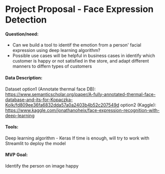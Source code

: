 # Project Proposal - Face Expression Detection

#### Question/need:

- Can we build a tool to identif the emotion from a person' facial expression using deep learning algorithm?
- Possible use cases  will be helpful in business cases in identify which customer is happy or not satisfied in the store, and adapt different manners to differn types of customers

#### Data Description:

Dataset 
option1 (Annotate thermal face DB): https://www.semanticscholar.org/paper/A-fully-annotated-thermal-face-database-and-its-for-Kopaczka-Kolk/fd809ee36fa6832dda57a0a2403b4b52c207549d
option2 (Kaggle): https://www.kaggle.com/jonathanoheix/face-expression-recognition-with-deep-learning

#### Tools:

Deep learning algorithm - Keras
If time is enough, will try to work with Streamlit to deploy the model

#### MVP Goal:

Identify the person on image happy 



